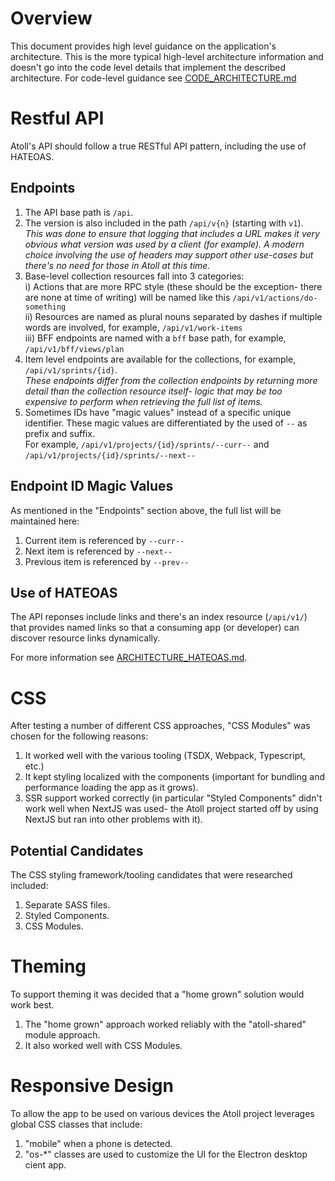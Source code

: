 Overview
========

This document provides high level guidance on the application's architecture.  This is the more
typical high-level architecture information and doesn't go into the code level details that implement
the described architecture.  For code-level guidance see [CODE_ARCHITECTURE.md](CODE_ARCHITECTURE.md)

Restful API
===========

Atoll's API should follow a true RESTful API pattern, including the use of HATEOAS.

Endpoints
---------

1. The API base path is `/api`.
2. The version is also included in the path `/api/v{n}` (starting with `v1`).  
   _This was done to ensure that logging that includes a URL makes it very obvious what version
   was used by a client (for example).  A modern choice involving the use of headers may support
   other use-cases but there's no need for those in Atoll at this time._
3. Base-level collection resources fall into 3 categories:  
   i) Actions that are more RPC style (these should be the exception- there are none at time of
     writing) will be named like this `/api/v1/actions/do-something`  
   ii) Resources are named as plural nouns separated by dashes if multiple words are involved,
     for example, `/api/v1/work-items`  
   iii) BFF endpoints are named with a `bff` base path, for example, `/api/v1/bff/views/plan`
4. Item level endpoints are available for the collections, for example, `/api/v1/sprints/{id}`.  
   _These endpoints differ from the collection endpoints by returning more detail than the
   collection resource itself- logic that may be too expensive to perform when retrieving
   the full list of items._
5. Sometimes IDs have "magic values" instead of a specific unique identifier.  These magic
   values are differentiated by the used of `--` as prefix and suffix.  
   For example, `/api/v1/projects/{id}/sprints/--curr--`
   and `/api/v1/projects/{id}/sprints/--next--`

Endpoint ID Magic Values
------------------------

As mentioned in the "Endpoints" section above, the full list will be maintained here:
1. Current item is referenced by `--curr--`
2. Next item is referenced by `--next--`
3. Previous item is referenced by `--prev--`

Use of HATEOAS
--------------

The API reponses include links and there's an index resource (`/api/v1/`) that provides named
links so that a consuming app (or developer) can discover resource links dynamically.

For more information see [ARCHITECTURE_HATEOAS.md](ARCHITECTURE_HATEOAS.md).

CSS
===

After testing a number of different CSS approaches, "CSS Modules" was chosen for
the following reasons:
1. It worked well with the various tooling (TSDX, Webpack, Typescript, etc.)
2. It kept styling localized with the components (important for bundling and
   performance loading the app as it grows).
3. SSR support worked correctly (in particular "Styled Components" didn't work
   well when NextJS was used- the Atoll project started off by using NextJS but
   ran into other problems with it).

Potential Candidates
--------------------

The CSS styling framework/tooling candidates that were researched included:
1. Separate SASS files.
2. Styled Components.
3. CSS Modules.

Theming
=======

To support theming it was decided that a "home grown" solution would work
best.

1. The "home grown" approach worked reliably with the "atoll-shared" module
   approach.
2. It also worked well with CSS Modules.

Responsive Design
=================

To allow the app to be used on various devices the Atoll project leverages
global CSS classes that include:
1. "mobile" when a phone is detected.
2. "os-*" classes are used to customize the UI for the Electron desktop
   cient app.
